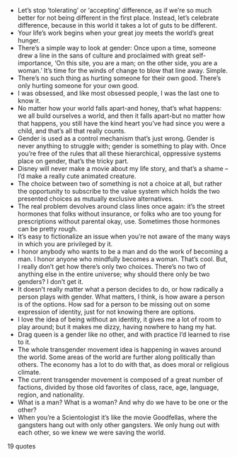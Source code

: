  - Let’s stop ‘tolerating’ or ‘accepting’ difference, as if we’re so much better for not being different in the first place. Instead, let’s celebrate difference, because in this world it takes a lot of guts to be different.
 - Your life’s work begins when your great joy meets the world’s great hunger.
 - There’s a simple way to look at gender: Once upon a time, someone drew a line in the sans of culture and proclaimed with great self-importance, ‘On this site, you are a man; on the other side, you are a woman.’ It’s time for the winds of change to blow that line away. Simple.
 - There’s no such thing as hurting someone for their own good. There’s only hurting someone for your own good.
 - I was obsessed, and like most obsessed people, I was the last one to know it.
 - No matter how your world falls apart-and honey, that’s what happens: we all build ourselves a world, and then it falls apart-but no matter how that happens, you still have the kind heart you’ve had since you were a child, and that’s all that really counts.
 - Gender is used as a control mechanism that’s just wrong. Gender is never anything to struggle with; gender is something to play with. Once you’re free of the rules that all these hierarchical, oppressive systems place on gender, that’s the tricky part.
 - Disney will never make a movie about my life story, and that’s a shame – I’d make a really cute animated creature.
 - The choice between two of something is not a choice at all, but rather the opportunity to subscribe to the value system which holds the two presented choices as mutually exclusive alternatives.
 - The real problem devolves around class lines once again: it’s the street hormones that folks without insurance, or folks who are too young for prescriptions without parental okay, use. Sometimes those hormones can be pretty rough.
 - It’s easy to fictionalize an issue when you’re not aware of the many ways in which you are privileged by it.
 - I honor anybody who wants to be a man and do the work of becoming a man. I honor anyone who mindfully becomes a woman. That’s cool. But, I really don’t get how there’s only two choices. There’s no two of anything else in the entire universe; why should there only be two genders? I don’t get it.
 - It doesn’t really matter what a person decides to do, or how radically a person plays with gender. What matters, I think, is how aware a person is of the options. How sad for a person to be missing out on some expression of identity, just for not knowing there are options.
 - I love the idea of being without an identity, it gives me a lot of room to play around; but it makes me dizzy, having nowhere to hang my hat.
 - Drag queen is a gender like no other, and with practice I’d learned to rise to it.
 - The whole transgender movement idea is happening in waves around the world. Some areas of the world are further along politically than others. The economy has a lot to do with that, as does moral or religious climate.
 - The current transgender movement is composed of a great number of factions, divided by those old favorites of class, race, age, language, region, and nationality.
 - What is a man? What is a woman? And why do we have to be one or the other?
 - When you’re a Scientologist it’s like the movie Goodfellas, where the gangsters hang out with only other gangsters. We only hung out with each other, so we knew we were saving the world.

19 quotes